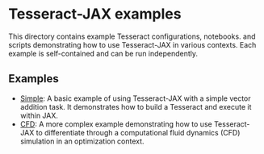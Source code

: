 # Tesseract-JAX examples

This directory contains example Tesseract configurations, notebooks. and scripts demonstrating how to use Tesseract-JAX in various contexts. Each example is self-contained and can be run independently.

## Examples

- [Simple](simple/demo.ipynb): A basic example of using Tesseract-JAX with a simple vector addition task. It demonstrates how to build a Tesseract and execute it within JAX.
- [CFD](cfd/demo.ipynb): A more complex example demonstrating how to use Tesseract-JAX to differentiate through a computational fluid dynamics (CFD) simulation in an optimization context.
